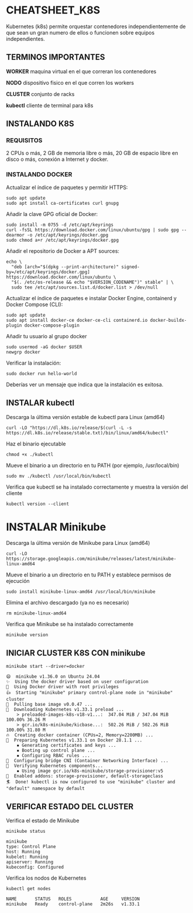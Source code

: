 # CHEATSHEET_K8S
Kubernetes (k8s) permite orquestar contenedores independientemente de que sean un gran numero de ellos o funcionen sobre equipos independientes.

## TERMINOS IMPORTANTES

**WORKER** maquina virtual en el que correran los contenedores

**NODO** dispositivo fisico en el que corren los workers

**CLUSTER** conjunto de racks

**kubectl** cliente de terminal para k8s

## INSTALANDO K8S
### REQUISITOS
2 CPUs o más, 2 GB de memoria libre o más, 20 GB de espacio libre en disco o más, conexión a Internet y docker.

### INSTALANDO DOCKER

Actualizar el índice de paquetes y permitir HTTPS:
```
sudo apt update
sudo apt install ca-certificates curl gnupg
```
Añadir la clave GPG oficial de Docker:
```
sudo install -m 0755 -d /etc/apt/keyrings
curl -fsSL https://download.docker.com/linux/ubuntu/gpg | sudo gpg --dearmor -o /etc/apt/keyrings/docker.gpg
sudo chmod a+r /etc/apt/keyrings/docker.gpg
```
Añadir el repositorio de Docker a APT sources:
```
echo \
  "deb [arch="$(dpkg --print-architecture)" signed-by=/etc/apt/keyrings/docker.gpg] https://download.docker.com/linux/ubuntu \
  "$(. /etc/os-release && echo "$VERSION_CODENAME")" stable" | \
  sudo tee /etc/apt/sources.list.d/docker.list > /dev/null
```
Actualizar el índice de paquetes e instalar Docker Engine, containerd y Docker Compose (CLI):
```
sudo apt update
sudo apt install docker-ce docker-ce-cli containerd.io docker-buildx-plugin docker-compose-plugin
```
Añadir tu usuario al grupo docker
```
sudo usermod -aG docker $USER
newgrp docker
```
Verificar la instalación:
```
sudo docker run hello-world
```
Deberías ver un mensaje que indica que la instalación es exitosa.

## INSTALAR kubectl
Descarga la última versión estable de kubectl para Linux (amd64)
```
curl -LO "https://dl.k8s.io/release/$(curl -L -s https://dl.k8s.io/release/stable.txt)/bin/linux/amd64/kubectl"
```
Haz el binario ejecutable
```
chmod +x ./kubectl
```
Mueve el binario a un directorio en tu PATH (por ejemplo, /usr/local/bin)
```
sudo mv ./kubectl /usr/local/bin/kubectl
```
Verifica que kubectl se ha instalado correctamente y muestra la versión del cliente
```
kubectl version --client
```

# INSTALAR Minikube
Descarga la última versión de Minikube para Linux (amd64)
```
curl -LO https://storage.googleapis.com/minikube/releases/latest/minikube-linux-amd64
```
Mueve el binario a un directorio en tu PATH y establece permisos de ejecución
```
sudo install minikube-linux-amd64 /usr/local/bin/minikube
```
Elimina el archivo descargado (ya no es necesario)
```
rm minikube-linux-amd64
```
Verifica que Minikube se ha instalado correctamente
```
minikube version
```

## INICIAR CLUSTER K8S CON minikube
```
minikube start --driver=docker

😄  minikube v1.36.0 on Ubuntu 24.04
✨  Using the docker driver based on user configuration
📌  Using Docker driver with root privileges
👍  Starting "minikube" primary control-plane node in "minikube" cluster
🚜  Pulling base image v0.0.47 ...
💾  Downloading Kubernetes v1.33.1 preload ...
    > preloaded-images-k8s-v18-v1...:  347.04 MiB / 347.04 MiB  100.00% 36.26 M
    > gcr.io/k8s-minikube/kicbase...:  502.26 MiB / 502.26 MiB  100.00% 31.80 M
🔥  Creating docker container (CPUs=2, Memory=2200MB) ...
🐳  Preparing Kubernetes v1.33.1 on Docker 28.1.1 ...
    ▪ Generating certificates and keys ...
    ▪ Booting up control plane ...
    ▪ Configuring RBAC rules ...
🔗  Configuring bridge CNI (Container Networking Interface) ...
🔎  Verifying Kubernetes components...
    ▪ Using image gcr.io/k8s-minikube/storage-provisioner:v5
🌟  Enabled addons: storage-provisioner, default-storageclass
🏄  Done! kubectl is now configured to use "minikube" cluster and "default" namespace by default

```

## VERIFICAR ESTADO DEL CLUSTER
Verifica el estado de Minikube
```
minikube status

minikube
type: Control Plane
host: Running
kubelet: Running
apiserver: Running
kubeconfig: Configured
```
Verifica los nodos de Kubernetes
```
kubectl get nodes

NAME       STATUS   ROLES           AGE     VERSION
minikube   Ready    control-plane   2m26s   v1.33.1
```

